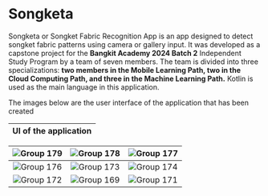 # Songketa 
Songketa or Songket Fabric Recognition App is an app designed to detect songket fabric patterns using camera or gallery input. It was developed as a capstone project for the **Bangkit Academy 2024 Batch 2** Independent Study Program by a team of seven members. The team is divided into three specializations: **two members in the Mobile Learning Path, two in the Cloud Computing Path, and three in the Machine Learning Path.**
Kotlin is used as the main language in this application.

The images below are the user interface of the application that has been created


| **UI of the application** |
|:-------------------------:|

|![Group 179](https://github.com/user-attachments/assets/6fabf905-32f7-4e91-b57b-0ea963326efa)| ![Group 178](https://github.com/user-attachments/assets/a877ad94-a2e9-477f-910f-6e0cc15ed404)| ![Group 177](https://github.com/user-attachments/assets/dc80734b-6ef3-4db3-a18f-6643ab3e62d8)|
|:-------------------------:|:-------------------------:|:-------------------------:|
|![Group 176](https://github.com/user-attachments/assets/31e30a37-f471-4e07-bcb7-070ed18826c9)| ![Group 173](https://github.com/user-attachments/assets/513fe325-1c68-43a8-8d89-6e85c05de2e9)| ![Group 174](https://github.com/user-attachments/assets/36b1ee7b-2c1f-4b1c-bc88-527796b2aa4e)|
|![Group 172](https://github.com/user-attachments/assets/ff8f08ce-1d22-4302-983b-54c61201740f)|![Group 169](https://github.com/user-attachments/assets/45cc15d3-b5d2-45a4-8f03-6f655f7ec73e)|![Group 171](https://github.com/user-attachments/assets/f30bb7b6-42db-4628-a65b-ee4f2c7d0374)|


